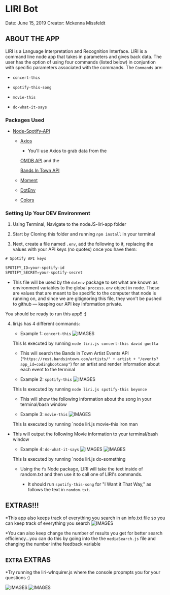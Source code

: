 # LIRI Bot

Date: June 15, 2019
Creator: Mckenna Missfeldt


## ABOUT THE APP
LIRI is a Language Interpretation and Recognition Interface. LIRI is a command line node app that takes in parameters and gives back data. The user has the option of using four commands (listed below) in conjuntion with specific parameters associated with the commands. The  `Commands` are:

   * `concert-this`

   * `spotify-this-song`

   * `movie-this`

   * `do-what-it-says`


### Packages Used
 * [Node-Spotify-API](https://www.npmjs.com/package/node-spotify-api)

   * [Axios](https://www.npmjs.com/package/axios)

     * You'll use Axios to grab data from the 
     
     [OMDB API](http://www.omdbapi.com) and the 
     
     [Bands In Town API](http://www.artists.bandsintown.com/bandsintown-api)

   * [Moment](https://www.npmjs.com/package/moment)

   * [DotEnv](https://www.npmjs.com/package/dotenv)

   * [Colors](https://www.npmjs.com/package/colors)





### Setting Up Your DEV Environment

1. Using Terminal, Navigate to the nodeJS-liri-app folder

2. Start by Cloning this folder and running `npm install` in your terminal

3. Next, create a file named `.env`, add the following to it, replacing the values with your API keys (no quotes) once you have them:

```js
# Spotify API keys

SPOTIFY_ID=your-spotify-id
SPOTIFY_SECRET=your-spotify-secret

```

* This file will be used by the `dotenv` package to set what are known as environment variables to the global `process.env` object in node. These are values that are meant to be specific to the computer that node is running on, and since we are gitignoring this file, they won't be pushed to github &mdash; keeping our API key information private.

You should be ready to run this app!! :)

4. liri.js has 4 different commands:
   * Example 1: `concert-this`
   ![IMAGES](/images/concert-this.png)

   This Is executed by running `node liri.js concert-this david guetta`

   * This will search the Bands in Town Artist Events API (`"https://rest.bandsintown.com/artists/" + artist + "/events?app_id=codingbootcamp"`) for an artist and render information about each event to the terminal

   * Example 2: `spotify-this`
      ![IMAGES](/images/spotify-this.png)

   This Is executed by running `node liri.js spotify-this beyonce`

   * This will show the following information about the song in your terminal/bash window

   * Example 3: `movie-this`
     ![IMAGES](/images/movie-this.png)

   This Is executed by running `node liri.js movie-this iron man
* This will output the following Movie information to your terminal/bash window

   * Example 4: `do-what-it-says`
        ![IMAGES](/images/do-something.png)
        ![IMAGES](/images/randomtxt.png)

   This Is executed by running `node liri.js do-something
   * Using the `fs` Node package, LIRI will take the text inside of random.txt and then use it to call one of LIRI's commands.

     * It should run `spotify-this-song` for "I Want it That Way," as follows the text in `random.txt`.



## EXTRAS!!!
*This app also keeps track of everything you search in an info.txt file so you can keep track of everything you search
![IMAGES](/images/log.png)


*You can also keep change the number of results you get for better search efficiency...you can do this by going into the the `mediaSearch.js` file and changing the number inthe feedback variable


## `EXTRA` EXTRAS

*Try running the liri-wInquirer.js where the console propmpts you for your questions :)

![IMAGES](/images/inq1.png)
![IMAGES](/images/inq2.png)
